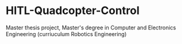 # HITL-Quadcopter-Control
Master thesis project, Master's degree in Computer and Electronics Engineering (curriuculum Robotics Engineering)

